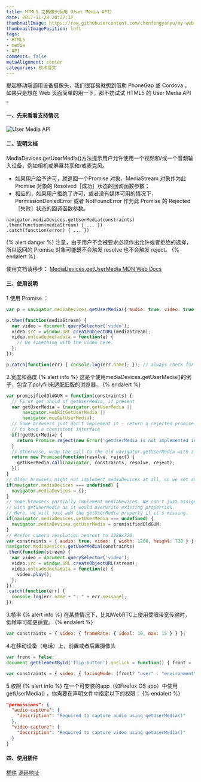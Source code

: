 ```yaml
---
title: HTML5 之摄像头调用（User Media API）
date: 2017-11-28 20:27:37
thumbnailImage: https://raw.githubusercontent.com/chenfengyanyu/my-web-accumulation/master/images/h5.png
thumbnailImagePosition: left
tags: 
- HTML5
- media
- API
comments: false
metaAlignment: center
categories: 技术博文 
---
```

提起移动端调用设备摄像头，我们很容易就想到借助 PhoneGap 或 Cordova 。如果只是想在 Web 页面简单的用一下，那不妨试试 HTML5 的 User Media API 。
<!-- more -->
#### 一、先来看看支持情况
![User Media API](http://7xvi3w.com1.z0.glb.clouddn.com/media0.png)

#### 二、说明文档
MediaDevices.getUserMedia()方法提示用户允许使用一个视频和/或一个音频输入设备，例如相机或屏幕共享和/或麦克风。
- 如果用户给予许可，就返回一个Promise 对象，MediaStream 对象作为此 Promise 对象的 Resolved［成功］状态的回调函数参数；
- 相应的，如果用户拒绝了许可，或者没有媒体可用的情况下，PermissionDeniedError 或者 NotFoundError 作为此 Promise 的 Rejected［失败］状态的回调函数参数。

```
navigator.mediaDevices.getUserMedia(constraints)
.then(function(mediaStream) { ... })
.catch(function(error) { ... })
```
{% alert danger %}
注意，由于用户不会被要求必须作出允许或者拒绝的选择，所以返回的 Promise 对象可能既不会触发 resolve 也不会触发 reject。
{% endalert %}

使用文档请移步：
[ MediaDevices.getUserMedia ](https://developer.mozilla.org/zh-CN/docs/Web/API/MediaDevices/getUserMedia)
[MDN Web Docs](https://developer.mozilla.org/en-US/docs/Web/API/Navigator/getUserMedia)

#### 三、使用说明
1.使用 Promise ：
```js
var p = navigator.mediaDevices.getUserMedia({ audio: true, video: true });

p.then(function(mediaStream) {
  var video = document.querySelector('video');
  video.src = window.URL.createObjectURL(mediaStream);
  video.onloadedmetadata = function(e) {
    // Do something with the video here.
  };
});

p.catch(function(err) { console.log(err.name); }); // always check for errors at the end.
```
2.宽度和高度
{% alert info %}
这是个使用mediaDevices.getUserMedia()的例子，包含了polyfill来适配旧版的浏览器。
{% endalert %}
```js
var promisifiedOldGUM = function(constraints) {
  // First get ahold of getUserMedia, if present
  var getUserMedia = (navigator.getUserMedia ||
      navigator.webkitGetUserMedia ||
      navigator.mozGetUserMedia);
  // Some browsers just don't implement it - return a rejected promise with an error
  // to keep a consistent interface
  if(!getUserMedia) {
    return Promise.reject(new Error('getUserMedia is not implemented in this browser'));
  }
  // Otherwise, wrap the call to the old navigator.getUserMedia with a Promise
  return new Promise(function(resolve, reject) {
    getUserMedia.call(navigator, constraints, resolve, reject);
  });
}
// Older browsers might not implement mediaDevices at all, so we set an empty object first
if(navigator.mediaDevices === undefined) {
  navigator.mediaDevices = {};
}
// Some browsers partially implement mediaDevices. We can't just assign an object
// with getUserMedia as it would overwrite existing properties.
// Here, we will just add the getUserMedia property if it's missing.
if(navigator.mediaDevices.getUserMedia === undefined) {
  navigator.mediaDevices.getUserMedia = promisifiedOldGUM;
}
// Prefer camera resolution nearest to 1280x720.
var constraints = { audio: true, video: { width: 1280, height: 720 } };
navigator.mediaDevices.getUserMedia(constraints)
.then(function(stream) {
  var video = document.querySelector('video');
  video.src = window.URL.createObjectURL(stream);
  video.onloadedmetadata = function(e) {
    video.play();
  };
})
.catch(function(err) {
  console.log(err.name + ": " + err.message);
});
```
3.帧率
{% alert info %}
在某些情况下，比如WebRTC上使用受限带宽传输时，低帧率可能更适宜。
{% endalert %}
```js
var constraints = { video: { frameRate: { ideal: 10, max: 15 } } };
```
4.在移动设备（电话）上，前置或者后置摄像头
```js
var front = false;
document.getElementById('flip-button').onclick = function() { front = !front; };

var constraints = { video: { facingMode: (front? "user" : "environment") } };
```
5.权限
{% alert info %}
在一个可安装的app（如Firefox OS app）中使用 getUserMedia() ，你需要在声明文件中指定以下的权限：
{% endalert %}
```json
"permissions": {
  "audio-capture": {
    "description": "Required to capture audio using getUserMedia()"
  },
  "video-capture": {
    "description": "Required to capture video using getUserMedia()"
  }
}
```

#### 四、使用插件
[插件](https://github.com/tagawa/GumWrapper)
[源码地址](https://github.com/tagawa/GumWrapper/blob/master/gumwrapper.js)

